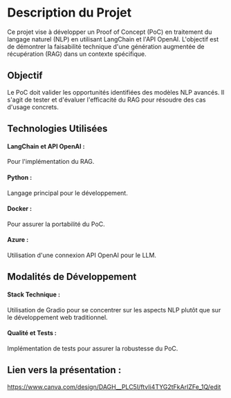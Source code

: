 # Description du Projet
Ce projet vise à développer un Proof of Concept (PoC) en traitement du langage naturel (NLP) en utilisant LangChain et l'API OpenAI. L'objectif est de démontrer la faisabilité technique d'une génération augmentée de récupération (RAG) dans un contexte spécifique.

## Objectif
Le PoC doit valider les opportunités identifiées des modèles NLP avancés. Il s'agit de tester et d'évaluer l'efficacité du RAG pour résoudre des cas d'usage concrets.

## Technologies Utilisées
#### LangChain et API OpenAI : 
Pour l'implémentation du RAG.
#### Python : 
Langage principal pour le développement.
#### Docker : 
Pour assurer la portabilité du PoC.
#### Azure : 
Utilisation d'une connexion API OpenAI pour le LLM.
## Modalités de Développement
#### Stack Technique : 
Utilisation de Gradio pour se concentrer sur les aspects NLP plutôt que sur le développement web traditionnel.
#### Qualité et Tests : 
Implémentation de tests pour assurer la robustesse du PoC.

## Lien vers la présentation :
https://www.canva.com/design/DAGH__PLC5I/ftvIi4TYG2tFkArIZFe_1Q/edit
